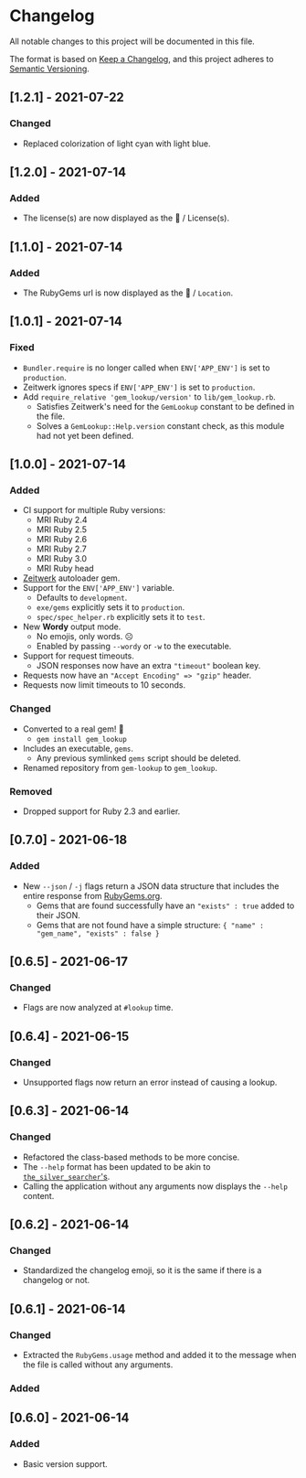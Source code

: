 # Changelog

All notable changes to this project will be documented in this file.

The format is based on [Keep a Changelog][changelog], and this project adheres to 
[Semantic Versioning][semver].

## [1.2.1] - 2021-07-22

### Changed

* Replaced colorization of light cyan with light blue.

## [1.2.0] - 2021-07-14

### Added

* The license(s) are now displayed as the :briefcase: / License(s).

## [1.1.0] - 2021-07-14

### Added

* The RubyGems url is now displayed as the :compass: / `Location`.

## [1.0.1] - 2021-07-14

### Fixed

* `Bundler.require` is no longer called when `ENV['APP_ENV']` is set to `production`.
* Zeitwerk ignores specs if `ENV['APP_ENV']` is set to `production`.
* Add `require_relative 'gem_lookup/version'` to `lib/gem_lookup.rb`.
  * Satisfies Zeitwerk's need for the `GemLookup` constant to be defined in the file.
  * Solves a `GemLookup::Help.version` constant check, as this module had not yet been defined.

## [1.0.0] - 2021-07-14

### Added

* CI support for multiple Ruby versions:
  * MRI Ruby 2.4
  * MRI Ruby 2.5
  * MRI Ruby 2.6
  * MRI Ruby 2.7
  * MRI Ruby 3.0
  * MRI Ruby head
* [Zeitwerk][zeitwerk] autoloader gem.
* Support for the `ENV['APP_ENV']` variable.
  * Defaults to `development`.
  * `exe/gems` explicitly sets it to `production`.
  * `spec/spec_helper.rb` explicitly sets it to `test`.
* New **Wordy** output mode.
  * No emojis, only words. :frowning_face:
  * Enabled by passing `--wordy` or `-w` to the executable.
* Support for request timeouts.
  * JSON responses now have an extra `"timeout"` boolean key.
* Requests now have an `"Accept Encoding" => "gzip"` header.
* Requests now limit timeouts to 10 seconds.

### Changed

* Converted to a real gem! :gem:
  * `gem install gem_lookup`
* Includes an executable, `gems`.
  * Any previous symlinked `gems` script should be deleted.
* Renamed repository from `gem-lookup` to `gem_lookup`.

### Removed

* Dropped support for Ruby 2.3 and earlier.

## [0.7.0] - 2021-06-18

### Added

* New `--json` / `-j` flags return a JSON data structure that includes the entire response from
  [RubyGems.org][gems api].
  * Gems that are found successfully have an `"exists" : true` added to their JSON.
  * Gems that are not found have a simple structure: `{ "name" : "gem_name", "exists" : false }`

## [0.6.5] - 2021-06-17

### Changed

* Flags are now analyzed at `#lookup` time.

## [0.6.4] - 2021-06-15

### Changed

* Unsupported flags now return an error instead of causing a lookup.

## [0.6.3] - 2021-06-14

### Changed

* Refactored the class-based methods to be more concise.
* The `--help` format has been updated to be akin to [`the_silver_searcher`'s][ag].
* Calling the application without any arguments now displays the `--help` content.

## [0.6.2] - 2021-06-14

### Changed

* Standardized the changelog emoji, so it is the same if there is a changelog or not.

## [0.6.1] - 2021-06-14

### Changed

* Extracted the `RubyGems.usage` method and added it to the message when the file is called without
  any arguments.

### Added

## [0.6.0] - 2021-06-14

### Added

* Basic version support.

[changelog]: https://keepachangelog.com/en/1.0.0/
[semver]: https://semver.org/spec/v2.0.0.html
[ag]: https://github.com/ggreer/the_silver_searcher
[gems api]: https://guides.rubygems.org/rubygems-org-api/#gem-methods
[zeitwerk]: https://github.com/fxn/zeitwerk
